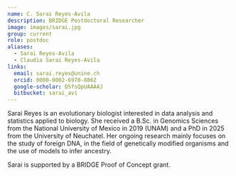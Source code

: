 ```yaml
---
name: C. Sarai Reyes-Avila
description: BRIDGE Postdoctoral Researcher
image: images/sarai.jpg
group: current
role: postdoc
aliases:
  - Sarai Reyes-Avila
  - Claudia Sarai Reyes-Avila
links:
  email: sarai.reyes@unine.ch
  orcid: 0000-0002-6970-8862
  google-scholar: D5fsQpUAAAAJ
  bitbucket: sarai_avi
---
```


Sarai Reyes is an evolutionary biologist interested in data analysis and statistics applied to biology. She received a B.Sc. in Genomics Sciences from the National University of Mexico in 2019 (UNAM) and a PhD in 2025 from the University of Neuchatel. Her ongoing research mainly focuses on the study of foreign DNA, in the field of genetically modified organisms and the use of models to infer ancestry.

Sarai is supported by a BRIDGE Proof of Concept grant.